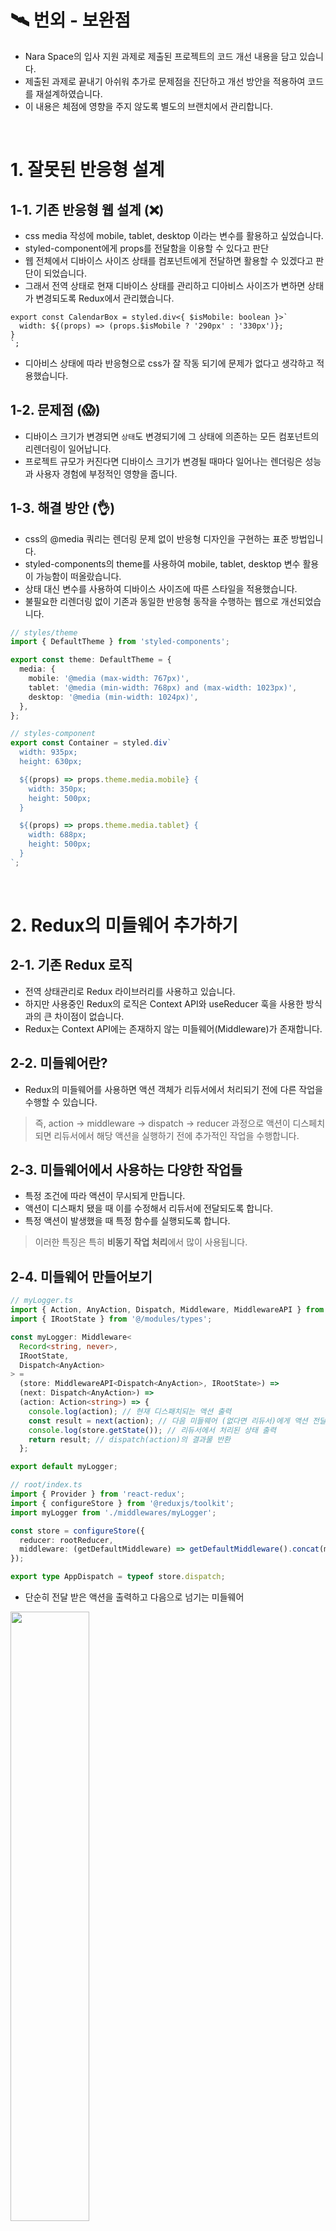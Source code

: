 # 🛰️ 번외 - 보완점

- Nara Space의 입사 지원 과제로 제출된 프로젝트의 코드 개선 내용을 담고 있습니다.
- 제출된 과제로 끝내기 아쉬워 추가로 문제점을 진단하고 개선 방안을 적용하여 코드를 재설계하였습니다.
- 이 내용은 체점에 영향을 주지 않도록 별도의 브랜치에서 관리합니다.

</br>

# 1. 잘못된 반응형 설계

## 1-1. 기존 반응형 웹 설계 (❌)

- css media 작성에 mobile, tablet, desktop 이라는 변수를 활용하고 싶었습니다.
- styled-component에게 props를 전달함을 이용할 수 있다고 판단
- 웹 전체에서 디바이스 사이즈 상태를 컴포넌트에게 전달하면 활용할 수 있겠다고 판단이 되었습니다.
- 그래서 전역 상태로 현재 디바이스 상태를 관리하고 디아비스 사이즈가 변하면 상태가 변경되도록 Redux에서 관리했습니다.

```tsx
export const CalendarBox = styled.div<{ $isMobile: boolean }>`
  width: ${(props) => (props.$isMobile ? '290px' : '330px')};
}
`;
```

- 디아비스 상태에 따라 반응형으로 css가 잘 작동 되기에 문제가 없다고 생각하고 적용했습니다.

## 1-2. 문제점 (😱)

- 디바이스 크기가 변경되면 `상태`도 변경되기에 그 상태에 의존하는 모든 컴포넌트의 리렌더링이 일어납니다.
- 프로젝트 규모가 커진다면 디바이스 크기가 변경될 때마다 일어나는 렌더링은 성능과 사용자 경험에 부정적인 영향을 줍니다.

## 1-3. 해결 방안 (👌)

- css의 @media 쿼리는 렌더링 문제 없이 반응형 디자인을 구현하는 표준 방법입니다.
- styled-components의 theme를 사용하여 mobile, tablet, desktop 변수 활용이 가능함이 떠올랐습니다.
- 상태 대신 변수를 사용하여 디바이스 사이즈에 따른 스타일을 적용했습니다.
- 불필요한 리렌더링 없이 기존과 동일한 반응형 동작을 수행하는 웹으로 개선되었습니다.

```ts
// styles/theme
import { DefaultTheme } from 'styled-components';

export const theme: DefaultTheme = {
  media: {
    mobile: '@media (max-width: 767px)',
    tablet: '@media (min-width: 768px) and (max-width: 1023px)',
    desktop: '@media (min-width: 1024px)',
  },
};
```

```ts
// styles-component
export const Container = styled.div`
  width: 935px;
  height: 630px;

  ${(props) => props.theme.media.mobile} {
    width: 350px;
    height: 500px;
  }

  ${(props) => props.theme.media.tablet} {
    width: 688px;
    height: 500px;
  }
`;
```

</br>

# 2. Redux의 미들웨어 추가하기

## 2-1. 기존 Redux 로직

- 전역 상태관리로 Redux 라이브러리를 사용하고 있습니다.
- 하지만 사용중인 Redux의 로직은 Context API와 useReducer 훅을 사용한 방식과의 큰 차이점이 없습니다.
- Redux는 Context API에는 존재하지 않는 미들웨어(Middleware)가 존재합니다.

## 2-2. 미들웨어란?

- Redux의 미들웨어를 사용하면 액션 객체가 리듀서에서 처리되기 전에 다른 작업을 수행할 수 있습니다.

> 즉, action -> middleware -> dispatch -> reducer 과정으로 액션이 디스페치되면 리듀서에서 해당 액션을 실행하기 전에 추가적인 작업을 수행합니다.

## 2-3. 미들웨어에서 사용하는 다양한 작업들

- 특정 조건에 따라 액션이 무시되게 만듭니다.
- 액션이 디스패치 됐을 때 이를 수정해서 리듀서에 전달되도록 합니다.
- 특정 액션이 발생했을 때 특정 함수를 실행되도록 합니다.

> 이러한 특징은 특히 **비동기 작업 처리**에서 많이 사용됩니다.

## 2-4. 미들웨어 만들어보기

```ts
// myLogger.ts
import { Action, AnyAction, Dispatch, Middleware, MiddlewareAPI } from 'redux';
import { IRootState } from '@/modules/types';

const myLogger: Middleware<
  Record<string, never>,
  IRootState,
  Dispatch<AnyAction>
> =
  (store: MiddlewareAPI<Dispatch<AnyAction>, IRootState>) =>
  (next: Dispatch<AnyAction>) =>
  (action: Action<string>) => {
    console.log(action); // 현재 디스패치되는 액션 출력
    const result = next(action); // 다음 미들웨어 (없다면 리듀서)에게 액션 전달
    console.log(store.getState()); // 리듀서에서 처리된 상태 출력
    return result; // dispatch(action)의 결과물 반환
  };

export default myLogger;
```

```ts
// root/index.ts
import { Provider } from 'react-redux';
import { configureStore } from '@reduxjs/toolkit';
import myLogger from './middlewares/myLogger';

const store = configureStore({
  reducer: rootReducer,
  middleware: (getDefaultMiddleware) => getDefaultMiddleware().concat(myLogger),
});

export type AppDispatch = typeof store.dispatch;
```

- 단순히 전달 받은 액션을 출력하고 다음으로 넘기는 미들웨어

<img src="https://velog.velcdn.com/images/sarang_daddy/post/634f87ec-5550-4c6e-aec5-7da04b8f8efa/image.png" width="50%">

> 미들웨어 안에서는 어떤 작업이든 가능합니다.  
> 미들웨어는 여러개를 만들어서 적용할 수 있습니다.

```ts
middleware: (getDefaultMiddleware) =>
  getDefaultMiddleware().concat(myLogger, anotherMiddleware),

```

## 2-5. 미들웨어 라이브러리 redux-thunk, redux-saga

- redux 비동기 작업으로는 `redux-thunk`, `redux-saga`가 많이 사용됩니다.

### 2-5-1. redux-thunk

- redux-thunk는 리덕스에서 비동기 작업을 처리 할 때 가장 많이 사용되는 미들웨어입니다.
- 이 미들웨어를 사용하면 **액션객체가 아닌 함수를 디스패치** 할 수 있습니다.

> thunk(미들웨어)를 사용하여 apis 파일에서 비동기 처리하던 로직을 redux내에서 처리되도록 수정해보았습니다.

```ts
// modules/users.ts
// 비동기 액션 (thunks) 함수
export const getUsersData = createAsyncThunk(
  SET_USERS,
  async (_, { rejectWithValue }) => {
    try {
      const res = await axiosInstance.get<IUser[]>('/user_data');
      return res.data;
    } catch (err: unknown) {
      return rejectWithValue((err as AxiosError)?.response?.data);
    }
  },
);

export const addUserData = createAsyncThunk(
  ADD_USER,
  async (user: IUser, { rejectWithValue }) => {
    try {
      await axiosInstance.post<IUser>('/user_data', user);
      return user;
    } catch (err: unknown) {
      return rejectWithValue((err as AxiosError)?.response?.data);
    }
  },
);

export const updateUsersData = createAsyncThunk(
  UPDATE_USERS,
  async (
    { ids, updateValue }: { ids: number[]; updateValue: boolean },
    { rejectWithValue },
  ) => {
    try {
      const userToUpdate = { isDeleted: updateValue };
      const queryString = ids.join(',');
      await axiosInstance.patch(`/user_data?ids=${queryString}`, userToUpdate);
      return { ids, updateValue };
    } catch (err: unknown) {
      return rejectWithValue((err as AxiosError)?.response?.data);
    }
  },
);
```

```ts
// slice 생성 (reducer)
const usersSlice = createSlice({
  name: 'users',
  initialState: initialState,
  reducers: {},
  extraReducers: (builder) => {
    builder
      .addCase(getUsersData.pending, (state) => {
        state.loading = true;
      })
      .addCase(getUsersData.fulfilled, (state, action) => {
        state.loading = false;
        state.users = action.payload;
      })
      .addCase(getUsersData.rejected, (state, action) => {
        state.loading = false;
        state.error = action.error.message || null;
      })
      .addCase(addUserData.pending, (state) => {
        state.loading = true;
      })
      .addCase(addUserData.fulfilled, (state, action) => {
        state.loading = false;
        state.users.push(action.payload);
      })
      .addCase(addUserData.rejected, (state, action) => {
        state.loading = false;
        state.error = action.error.message || null;
      })
      .addCase(updateUsersData.pending, (state) => {
        state.loading = true;
      })
      .addCase(updateUsersData.fulfilled, (state, action) => {
        state.loading = false;
        const { ids, updateValue } = action.payload;
        state.users = state.users.map((user) => {
          if (ids.includes(user.id)) {
            return { ...user, isDeleted: updateValue };
          }
          return user;
        });
      })
      .addCase(updateUsersData.rejected, (state, action) => {
        state.loading = false;
        state.error = action.error.message || null;
      });
  },
});
```

## 2-6. ⭐️ 결론

- Redux의 기본적인 액션은 동기적인 페이로드를 전달하는 객체입니다.
- 즉, 리듀서에 전달되었을 때 최종 값을 가지고 있어야합니다.
- 하지만, 데이터 요청과 같은 비동기 작업은 응답을 기다려야 합니다.
- 이를 위해 사용되는 것이 middleware 입니다.
- middleware 덕분에 액션은 Promise 결과를 기다리고 리듀서에 전달 될 수 있습니다.
- Promise의 pending, fulfilled, rejected의 상태에 따른 활용도 가능합니다.
- 기존의 비동기 함수 내부에서 dispatch를 호출하는 방법도 동일한 동작을 지원했으나
- 애플리케이션의 상태를 예측 가능하게 만들자는 Redux 철학에는 middleware를 이용하여 비즈니스 로직을 중앙집중화하는게 적합합니다.
